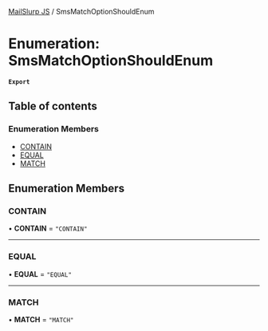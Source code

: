 [MailSlurp JS](../README.md) / SmsMatchOptionShouldEnum

# Enumeration: SmsMatchOptionShouldEnum

**`Export`**

## Table of contents

### Enumeration Members

- [CONTAIN](SmsMatchOptionShouldEnum.md#contain)
- [EQUAL](SmsMatchOptionShouldEnum.md#equal)
- [MATCH](SmsMatchOptionShouldEnum.md#match)

## Enumeration Members

### CONTAIN

• **CONTAIN** = ``"CONTAIN"``

___

### EQUAL

• **EQUAL** = ``"EQUAL"``

___

### MATCH

• **MATCH** = ``"MATCH"``
